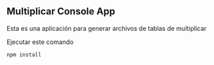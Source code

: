 ## Multiplicar Console App

Esta es una aplicación para generar archivos de tablas de 
multiplicar

Ejecutar este comando

```
npm install
```